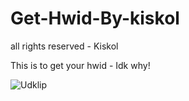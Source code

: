 # Get-Hwid-By-kiskol

all rights reserved - Kiskol

This is to get your hwid - Idk why!

![Udklip](https://user-images.githubusercontent.com/64693062/211180329-60acfc37-e92c-4d42-a979-adcbbd2ef6a5.PNG)
